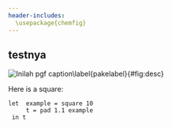 ```yaml
---
header-includes:
  \usepackage{chemfig}
---
```


## testnya

![Inilah pgf caption\label{pakelabel}](./images/floor.png){#fig:desc}

Here is a square:

~~~ {.diagram width=100 caption="this is a new caption"}
let  example = square 10
     t = pad 1.1 example
 in t
~~~

